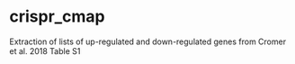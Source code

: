 # crispr_cmap
Extraction of lists of up-regulated and down-regulated genes from Cromer et al. 2018 Table S1
